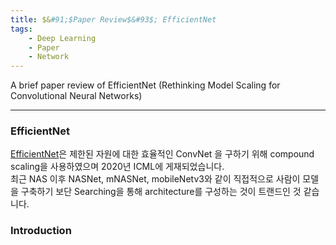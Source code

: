 ```yaml
---
title: $&#91;$Paper Review$&#93$; EfficientNet
tags:
    - Deep Learning
    - Paper
    - Network
---
```


A brief paper review of EfficientNet (Rethinking Model Scaling for Convolutional Neural Networks) <br>

<!--more-->

---

### EfficientNet

[EfficientNet](https://arxiv.org/pdf/1905.11946.pdf)은 제한된 자원에 대한 효율적인 ConvNet 을 구하기 위해 compound scaling을 사용하였으며 2020년 ICML에 게재되었습니다.<br>
최근 NAS 이후 NASNet, mNASNet, mobileNetv3와 같이 직접적으로 사람이 모델을 구축하기 보단 Searching을 통해 architecture를 구성하는 것이 트랜드인 것 같습니다. <br>

### Introduction

